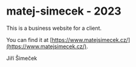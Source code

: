# matej-simecek - 2023

This is a business website for a client.

You can find it at [https://www.matejsimecek.cz/](https://www.matejsimecek.cz/).

Jiří Šimeček
